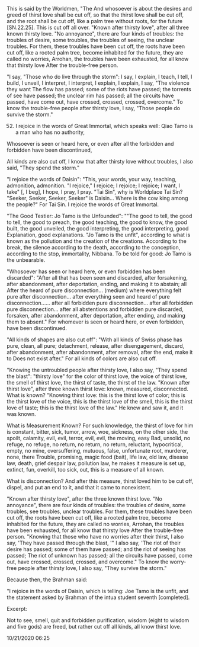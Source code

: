 This is said by the Worldmen, "The And whosoever is
about the desires and greed of thirst love shall be cut off, so that the thirst
love shall be cut off, and the root shall be cut off, like a palm tree without
roots, for the future [SN.22.25]. This is cut off all over. "Known after thirsty
love", after all three known thirsty love. "No annoyance", there are four kinds
of troubles: the troubles of desire, some troubles, the troubles of seeing, the
unclear troubles. For them, these troubles have been cut off, the roots have
been cut off, like a rooted palm tree, become inhabited for the future, they are
called no worries, Arrohan, the troubles have been exhausted, for all know that
thirsty love After the trouble-free person.

"I say, "Those who do live through the storm": I say, I explain, I teach, I
tell, I build, I unveil, I interpret, I interpret, I explain, I explain, I say,
"The violence they want The flow has passed; some of the riots have passed; the
torrents of see have passed; the unclear rim has passed; all the circuits have
passed, have come out, have crossed, crossed, crossed, overcome." To know the
trouble-free people after thirsty love, I say, "Those people do survive the
storm."

52. I rejoice in the words of Great Immortal, which speaks well: Qiao Tamo is a man who
    has no authority,

Whosoever is seen or heard here, or even after all the forbidden and forbidden
have been discontinued,

All kinds are also cut off, I know that after thirsty love without troubles, I
also said, "They spend the storm."

"I rejoice the words of Daisin": "This, your words, your way, teaching,
admonition, admonition. "I rejoice," I rejoice; I rejoice; I rejoice; I want, I
take" [, I beg], I hope, I pray, I pray. "Tai Sin", why is Worldplace Tai Sin?
"Seeker, Seeker, Seeker, Seeker" is Daisin... Where is the cow king among the
people?" For Tai Sin. I rejoice the words of Great Immortal.

"The Good Testier: Jo Tamo is the Unfounded": ""The good to tell, the good to
tell, the good to preach, the good teaching, the good to know, the good built,
the good unveiled, the good interpreting, the good interpreting, good
Explanation, good explanations. "Jo Tamo is the unfit", according to what is
known as the pollution and the creation of the creations. According to the
break, the silence according to the death, according to the conception,
according to the stop, immortality, Nibbana. To be told for good: Jo Tamo is the
unbearable.

"Whosoever has seen or heard here, or even forbidden has been discarded": "After
all that has been seen and discarded, after forsakening, after abandonment,
after deportation, ending, and making it to abstain; all After the heard of pure
disconnection... (medium) where everything felt pure after disconnection...
after everything seen and heard of pure disconnection...... after all forbidden
pure disconnection... after all forbidden pure disconnection... after all
abstentions and forbidden pure discarded, forsaken, after abandonment, after
deportation, after ending, and making them to absent." For whomever is seen or
heard here, or even forbidden, have been discontinued.

"All kinds of shapes are also cut off": "With all kinds of Swiss phase has pure,
clean, all pure; detachment, release, after disengagement, discard, after
abandonment, after abandonment, after removal, after the end, make it to Does
not exist after." For all kinds of colors are also cut off.

"Knowing the untroubled people after thirsty love, I also say, "They spend the
blast": "thirsty love" for the color of thirst love, the voice of thirst love,
the smell of thirst love, the thirst of taste, the thirst of the law. "Known
after thirst love", after three known thirst love: known, measured,
disconnected. What is known? "Knowing thirst love: this is the thirst love of
color; this is the thirst love of the voice, this is the thirst love of the
smell, this is the thirst love of taste; this is the thirst love of the law." He
knew and saw it, and it was known.

What is Measurement Known? For such knowledge, the thirst of love for him is
constant, bitter, sick, tumor, arrow, woe, sickness, on the other side, the
spoilt, calamity, evil, evil, terror, evil, evil, the moving, easy Bad, unsolid,
no refuge, no refuge, no return, no return, no return, reluctant, hypocritical,
empty, no mine, oversuffering, mutuous, false, unfortunate root, murderer, none,
there Trouble, promising, magic food (bait), life law, old law, disease law,
death, grief despair law, pollution law, he makes it measure is set up, extinct,
fun, overkill, too sick, out, this is a measure of all known.

What is disconnection? And after this measure, thirst loved him to be cut off,
dispel, and put an end to it, and that it came to nonexistent.

"Known after thirsty love", after the three known thirst love. "No annoyance",
there are four kinds of troubles: the troubles of desire, some troubles, see
troubles, unclear troubles. For them, these troubles have been cut off, the
roots have been cut off, like a rooted palm tree, become inhabited for the
future, they are called no worries, Arrohan, the troubles have been exhausted,
for all know that thirsty love After the trouble-free person. "Knowing that
those who have no worries after their thirst, I also say, 'They have passed
through the blast, '" I also say, 'The riot of their desire has passed; some of
them have passed; and the riot of seeing has passed; The riot of unknown has
passed; all the circuits have passed, come out, have crossed, crossed, crossed,
and overcome." To know the worry-free people after thirsty love, I also say,
"They survive the storm."

Because then, the Brahman said:

"I rejoice in the words of Daisin, which is telling: Joe Tamo is the unfit, and
the statement asked by Brahman of the intua student seventh [completed].





Excerpt:

Not to see, smell, quit and forbidden purification, wisdom (eight to wisdom and
five gods) are freed, but rather cut off all kinds, all know thirst love.

10/21/2020 06:25

